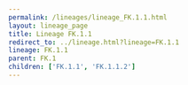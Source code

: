 ```yaml
---
permalink: /lineages/lineage_FK.1.1.html
layout: lineage_page
title: Lineage FK.1.1
redirect_to: ../lineage.html?lineage=FK.1.1
lineage: FK.1.1
parent: FK.1
children: ['FK.1.1', 'FK.1.1.2']
---
```

